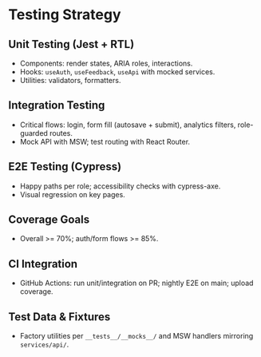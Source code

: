 # Testing Strategy

## Unit Testing (Jest + RTL)
- Components: render states, ARIA roles, interactions.
- Hooks: `useAuth`, `useFeedback`, `useApi` with mocked services.
- Utilities: validators, formatters.

## Integration Testing
- Critical flows: login, form fill (autosave + submit), analytics filters, role-guarded routes.
- Mock API with MSW; test routing with React Router.

## E2E Testing (Cypress)
- Happy paths per role; accessibility checks with cypress-axe.
- Visual regression on key pages.

## Coverage Goals
- Overall >= 70%; auth/form flows >= 85%.

## CI Integration
- GitHub Actions: run unit/integration on PR; nightly E2E on main; upload coverage.

## Test Data & Fixtures
- Factory utilities per `__tests__/__mocks__/` and MSW handlers mirroring `services/api/`.

